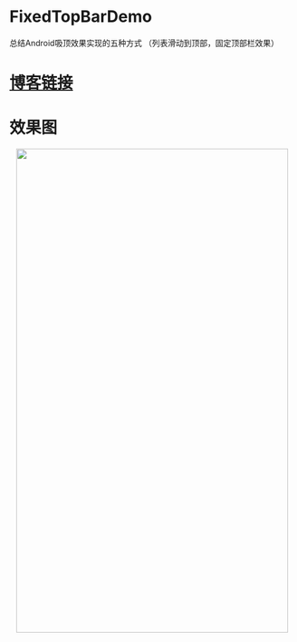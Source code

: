 # FixedTopBarDemo
总结Android吸顶效果实现的五种方式 （列表滑动到顶部，固定顶部栏效果）
# [博客链接](https://www.jianshu.com/p/23b8820f1549)
# 效果图
<div align=center><img width="480" height="854" src="https://upload-images.jianshu.io/upload_images/7048342-8b282903cfe97f58.gif?imageMogr2/auto-orient/strip%7CimageView2/2/w/600/format/webp)
" /></div>

